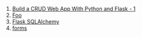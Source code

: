 1. [Build a CRUD Web App With Python and Flask - 1](https://scotch.io/tutorials/build-a-crud-web-app-with-python-and-flask-part-one)
2. [Foo](https://blog.miguelgrinberg.com/post/the-flask-mega-tutorial-part-iv-database)
3. [Flask SQLAlchemy](https://flask-sqlalchemy.palletsprojects.com/en/2.x/queries/)
4. [forms](https://blog.miguelgrinberg.com/post/the-flask-mega-tutorial-part-iii-web-forms)